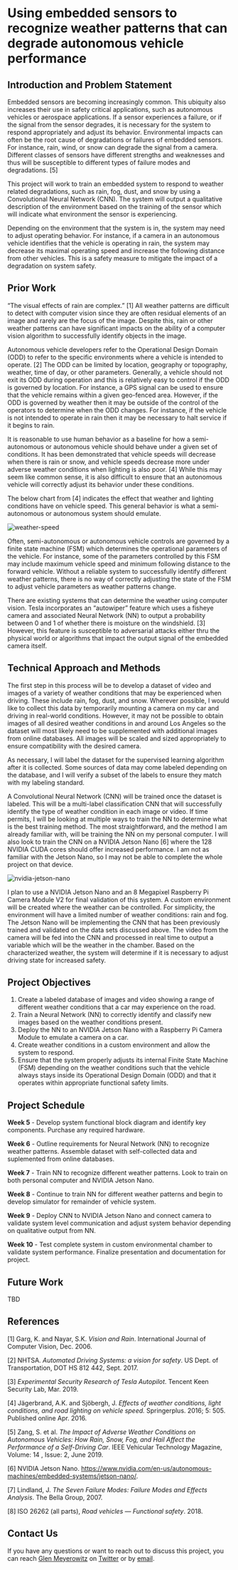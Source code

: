 # Using embedded sensors to recognize weather patterns that can degrade autonomous vehicle performance

## Introduction and Problem Statement

Embedded sensors are becoming increasingly common. This ubiquity also increases their use in safety critical applications, such as autonomous vehicles or aerospace applications. If a sensor experiences a failure, or if the signal from the sensor degrades, it is necessary for the system to respond appropriately and adjust its behavior. Environmental impacts can often be the root cause of degradations or failures of embedded sensors. For instance, rain, wind, or snow can degrade the signal from a camera. Different classes of sensors have different strengths and weaknesses and thus will be susceptible to different types of failure modes and degradations. [5]

This project will work to train an embedded system to respond to weather related degradations, such as rain, fog, dust, and snow by using a Convolutional Neural Network (CNN). The system will output a qualitative description of the environment based on the training of the sensor which will indicate what environment the sensor is experiencing.

Depending on the environment that the system is in, the system may need to adjust operating behavior. For instance, if a camera in an autonomous vehicle identifies that the vehicle is operating in rain, the system may decrease its maximal operating speed and increase the following distance from other vehicles. This is a safety measure to mitigate the impact of a degradation on system safety.

## Prior Work

“The visual effects of rain are complex.” [1] All weather patterns are difficult to detect with computer vision since they are often residual elements of an image and rarely are the focus of the image. Despite this, rain or other weather patterns can have significant impacts on the ability of a computer vision algorithm to successfully identify objects in the image.

Autonomous vehicle developers refer to the Operational Design Domain (ODD) to refer to the specific environments where a vehicle is intended to operate. [2] The ODD can be limited by location, geography or topography, weather, time of day, or other parameters. Generally, a vehicle should not exit its ODD during operation and this is relatively easy to control if the ODD is governed by location. For instance, a GPS signal can be used to ensure that the vehicle remains within a given geo-fenced area. However, if the ODD is governed by weather then it may be outside of the control of the operators to determine when the ODD changes. For instance, if the vehicle is not intended to operate in rain then it may be necessary to halt service if it begins to rain.

It is reasonable to use human behavior as a baseline for how a semi-autonomous or autonomous vehicle should behave under a given set of conditions. It has been demonstrated that vehicle speeds will decrease when there is rain or snow, and vehicle speeds decrease more under adverse weather conditions when lighting is also poor. [4] While this may seem like common sense, it is also difficult to ensure that an autonomous vehicle will correctly adjust its behavior under these conditions.

The below chart from [4] indicates the effect that weather and lighting conditions have on vehicle speed. This general behavior is what a semi-autonomous or autonomous system should emulate.

![weather-speed](weather-speed.png)

Often, semi-autonomous or autonomous vehicle controls are governed by a finite state machine (FSM) which determines the operational parameters of the vehicle. For instance, some of the parameters controlled by this FSM may include maximum vehicle speed and minimum following distance to the forward vehicle. Without a reliable system to successfully identify different weather patterns, there is no way of correctly adjusting the state of the FSM to adjust vehicle parameters as weather patterns change.

There are existing systems that can determine the weather using computer vision. Tesla incorporates an “autowiper” feature which uses a fisheye camera and associated Neural Network (NN) to output a probability between 0 and 1 of whether there is moisture on the windshield. [3] However, this feature is susceptible to adversarial attacks either thru the physical world or algorithms that impact the output signal of the embedded camera itself.

## Technical Approach and Methods

The first step in this process will be to develop a dataset of video and images of a variety of weather conditions that may be experienced when driving. These include rain, fog, dust, and snow. Wherever possible, I would like to collect this data by temporarily mounting a camera on my car and driving in real-world conditions. However, it may not be possible to obtain images of all desired weather conditions in and around Los Angeles so the dataset will most likely need to be supplemented with additional images from online databases. All images will be scaled and sized appropriately to ensure compatibility with the desired camera.

As necessary, I will label the dataset for the supervised learning algorithm after it is collected. Some sources of data may come labeled depending on the database, and I will verify a subset of the labels to ensure they match with my labeling standard.

A Convolutional Neural Network (CNN) will be trained once the dataset is labeled. This will be a multi-label classification CNN that will successfully identify the type of weather condition in each image or video. If time permits, I will be looking at multiple ways to train the NN to determine what is the best training method. The most straightforward, and the method I am already familiar with, will be training the NN on my personal computer. I will also look to train the CNN on a NVIDIA Jetson Nano [6] where the 128 NVIDIA CUDA cores should offer increased performance. I am not as familiar with the Jetson Nano, so I may not be able to complete the whole project on that device.

![nvidia-jetson-nano](https://www.nvidia.com/content/dam/en-zz/Solutions/intelligent-machines/jetson-nano/nvidia-jetson-nano-developer-kit-2c50-d@2x.png)

I plan to use a NVIDIA Jetson Nano and an 8 Megapixel Raspberry Pi Camera Module V2 for final validation of this system. A custom environment will be created where the weather can be controlled. For simplicity, the environment will have a limited number of weather conditions: rain and fog. The Jetson Nano will be implementing the CNN that has been previously trained and validated on the data sets discussed above. The video from the camera will be fed into the CNN and processed in real time to output a variable which will be the weather in the chamber. Based on the characterized weather, the system will determine if it is necessary to adjust driving state for increased safety.

## Project Objectives

1. Create a labeled database of images and video showing a range of different weather conditions that a car may experience on the road.
2. Train a Neural Network (NN) to correctly identify and classify new images based on the weather conditions present.
3. Deploy the NN to an NVIDIA Jetson Nano with a Raspberry Pi Camera Module to emulate a camera on a car.
4. Create weather conditions in a custom environment and allow the system to respond.
5. Ensure that the system properly adjusts its internal Finite State Machine (FSM) depending on the weather conditions such that the vehicle always stays inside its Operational Design Domain (ODD) and that it operates within appropriate functional safety limits.

## Project Schedule

<b>Week 5</b> - Develop system functional block diagram and identify key components. Purchase any required hardware.

<b>Week 6</b> - Outline requirements for Neural Network (NN) to recognize weather patterns. Assemble dataset with self-collected data and suplemented from online databases.

<b>Week 7</b> - Train NN to recognize different weather patterns. Look to train on both personal computer and NVIDIA Jetson Nano.

<b>Week 8</b> - Continue to train NN for different weather patterns and begin to develop simulator for remainder of vehicle system.

<b>Week 9</b> - Deploy CNN to NVIDIA Jetson Nano and connect camera to validate system level communication and adjust system behavior depending on qualitative output from NN.

<b>Week 10</b> - Test complete system in custom environmental chamber to validate system performance. Finalize presentation and documentation for project.

## Future Work

TBD

## References

[1] Garg, K. and Nayar, S.K. <i>Vision and Rain</i>. International Journal of Computer Vision, Dec. 2006.

[2] NHTSA. <i>Automated Driving Systems: a vision for safety</i>. US Dept. of Transportation, DOT HS 812 442, Sept. 2017.

[3] <i>Experimental Security Research of Tesla Autopilot</i>. Tencent Keen Security Lab, Mar. 2019.

[4] Jägerbrand, A.K. and Sjöbergh, J. <i>Effects of weather conditions, light conditions, and road lighting on vehicle speed.</i> Springerplus. 2016; 5: 505. Published online Apr. 2016.

[5] Zang, S. et al. <i>The Impact of Adverse Weather Conditions on Autonomous Vehicles: How Rain, Snow, Fog, and Hail Affect the Performance of a Self-Driving Car</i>. IEEE Vehicular Technology Magazine, Volume: 14 , Issue: 2, June 2019.

[6] NVIDIA Jetson Nano. https://www.nvidia.com/en-us/autonomous-machines/embedded-systems/jetson-nano/.

[7] Lindland, J. <i>The Seven Failure Modes: Failure Modes and Effects Analysis</i>. The Bella Group, 2007.

[8] ISO 26262 (all parts), <i>Road vehicles — Functional safety</i>. 2018.

## Contact Us

If you have any questions or want to reach out to discuss this project, you can reach [Glen Meyerowitz](https://glenmeyerowitz.com) on [Twitter](https://twitter.com/GlenMeyerowitz) or by [email](mailto:gmeyerowitz@ucla.edu).
